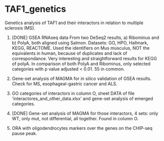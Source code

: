 # TAF1_genetics
Genetics analysis of TAF1 and their interactors in relation to multiple sclerosis (MS).
1. [DONE] GSEA RNAseq data
   From two DeSeq2 results, a) Ribominus and b) PolyA, both aligned using Salmon.
   Datasets: GO, HPO, Hallmark, KEGG, REACTOME. Used the identifiers on Mus musculus, NOT the equivalents in human, because of duplicates and lack of correspondance. 
   Very interesting and straightforward results for KEGG of polyA.
   In comparison of both PolyA and Ribominus, only selected categories with p value adjusted < 0.01. 55 in common.
   
2. Gene-set analysis of MAGMA for in silico validation of GSEA results. Check for MS, esophageal-gastric cancer and ALS.
3. GO categories of interactors in column O, sheet DATA of file 'interactores_and_other_data.xlsx' and gene-set analysis of emerged categories.
4. [DONE] Gene-set analysis of MAGMA for those interactors, 4 sets: only WT, only mut, not differential, all together. Found in column O.
5. ORA with oligodendrocytes markers over the genes on the CHIP-seq pause peak.
